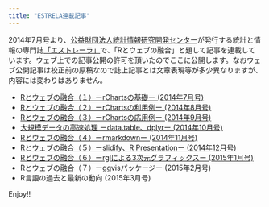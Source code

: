 ```yaml
---
title: "ESTRELA連載記事"
---
```


2014年7月号より、[公益財団法人統計情報研究開発センター](http://www.sinfonica.or.jp/)が発行する統計と情報の専門誌[「エストレーラ」](http://www.sinfonica.or.jp/kanko/estrela/estrela.htm)で、「Rとウェブの融合」と題して記事を連載しています。ウェブ上での記事公開の許可を頂いたのでここに公開します。なおウェブ公開記事は校正前の原稿なので誌上記事とは文章表現等が多少異なりますが、内容には変わりはありません。

- [Rとウェブの融合（１）ーrChartsの基礎ー (2014年7月号)](201407/index.html)
- [Rとウェブの融合（２）ーrChartsの利用例ー (2014年8月号)](201408/index.html)
- [Rとウェブの融合（３）ーrChartsの応用例ー (2014年9月号)](201409/index.html)
- [大規模データの高速処理 ーdata.table、dplyrー (2014年10月号)](201410/index.html)
- [Rとウェブの融合（４）ーrmarkdownー (2014年11月号)](201411/index.html)
- [Rとウェブの融合（５）ーslidify、R Presentationー (2014年12月号)](201412/index.html)
- [Rとウェブの融合（６）ーrglによる3次元グラフィックスー (2015年1月号)](201501/index.html)
- Rとウェブの融合（７）ーggvisパッケージー (2015年2月号)
- R言語の過去と最新の動向 (2015年3月号)

Enjoy!!
